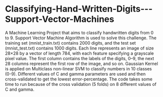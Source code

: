 # Classifying-Hand-Written-Digits---Support-Vector-Machines
A Machine Learning Project that aims to classify handwritten digits from 0 to 9. Support Vector Machine Algorithm is used to solve this challenge. The training set (mnist_train.txt) contains 2000 digits, and the test set (mnist_test.txt) contains 1000 digits. Each line represents an image of size 28×28 by a vector of length 784, with each feature specifying a grayscale pixel value. The first column contains the labels of the digits, 0–9, the next 28 columns represent the first row of the image, and so on. Gaussian Kernel is applied on Multiclass non-linear SVM to classify numbers in 10 classes (0-9). Different values of C and gamma parameters are used and then cross-validated to get the lowest error-percentage. The code takes some time to run because of the cross validation (5 folds) on 8 different values of C and gamma. 
